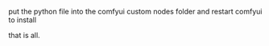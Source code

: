 put the python file into the comfyui custom nodes folder and restart comfyui to install

that is all.

